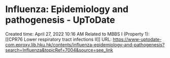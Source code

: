 # Influenza: Epidemiology and pathogenesis - UpToDate

Created time: April 27, 2022 10:16 AM
Related to MBBS I (Property 1): [[CPR76 Lower respiratory tract infections II]]
URL: https://www-uptodate-com.eproxy.lib.hku.hk/contents/influenza-epidemiology-and-pathogenesis?search=Influenza&topicRef=7004&source=see_link
